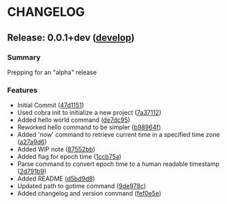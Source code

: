 # CHANGELOG
## Release: 0.0.1+dev ([develop](https://github.com/urianchang/LearnGo/tree/master/pkg/gotime))

### Summary
Prepping for an "alpha" release

### Features
* Initial Commit ([47d1151](https://github.com/urianchang/LearnGo/commit/47d1151766ee58b55d483ef391eedcb2da263209)) 
* Used cobra init to initialize a new project ([7a37112](https://github.com/urianchang/LearnGo/commit/7a37112c75c7548b44322de59a223dd1a79f29ae))
* Added hello world command ([de7dc95](https://github.com/urianchang/LearnGo/commit/de7dc950c1c45813f88edc18e4335f449f8fc7d8)) 
* Reworked hello command to be simpler ([b98964f](https://github.com/urianchang/LearnGo/commit/b98964ff6f65e163a3edfedbf9b2e0b91dcff499))
* Added 'now' command to retrieve current time in a specified time zone ([a27a9d6](https://github.com/urianchang/LearnGo/commit/a27a9d60f1d875f9911047584651b4898a2965de)) 
* Added WIP note ([87552bb](https://github.com/urianchang/LearnGo/commit/87552bbd6e697f5d05653545ea0206be1d42a710)) 
* Added flag for epoch time ([1ccb75a](https://github.com/urianchang/LearnGo/commit/1ccb75ae504ae840539579995cc26314bfdc5f81)) 
* Parse command to convert epoch time to a human readable timestamp ([2d791b9](https://github.com/urianchang/LearnGo/commit/2d791b9a4717f6bebf06c6da6c2c310f4c293b96)) 
* Added README ([d5bd9d8](https://github.com/urianchang/LearnGo/commit/d5bd9d84799ee1efd454ca684f6bd5c24014984d))
* Updated path to gotime command ([9de978c](https://github.com/urianchang/LearnGo/commit/9de978c61491cec6d8f464a0f9588e72b2dda175)) 
* Added changelog and version command ([fef0e5e](https://github.com/urianchang/LearnGo/commit/fef0e5ee54eacff9ffd52a3ebb0d29fd853ef0bd)) 